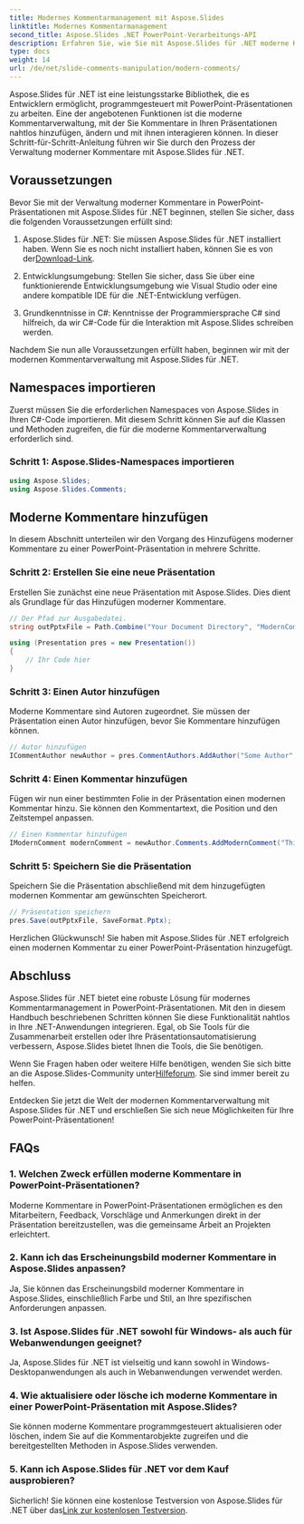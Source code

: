 ```yaml
---
title: Modernes Kommentarmanagement mit Aspose.Slides
linktitle: Modernes Kommentarmanagement
second_title: Aspose.Slides .NET PowerPoint-Verarbeitungs-API
description: Erfahren Sie, wie Sie mit Aspose.Slides für .NET moderne Kommentare in PowerPoint-Präsentationen verwalten. Mühelos zusammenarbeiten!
type: docs
weight: 14
url: /de/net/slide-comments-manipulation/modern-comments/
---
```


Aspose.Slides für .NET ist eine leistungsstarke Bibliothek, die es Entwicklern ermöglicht, programmgesteuert mit PowerPoint-Präsentationen zu arbeiten. Eine der angebotenen Funktionen ist die moderne Kommentarverwaltung, mit der Sie Kommentare in Ihren Präsentationen nahtlos hinzufügen, ändern und mit ihnen interagieren können. In dieser Schritt-für-Schritt-Anleitung führen wir Sie durch den Prozess der Verwaltung moderner Kommentare mit Aspose.Slides für .NET.

## Voraussetzungen

Bevor Sie mit der Verwaltung moderner Kommentare in PowerPoint-Präsentationen mit Aspose.Slides für .NET beginnen, stellen Sie sicher, dass die folgenden Voraussetzungen erfüllt sind:

1.  Aspose.Slides für .NET: Sie müssen Aspose.Slides für .NET installiert haben. Wenn Sie es noch nicht installiert haben, können Sie es von der[Download-Link](https://releases.aspose.com/slides/net/).

2. Entwicklungsumgebung: Stellen Sie sicher, dass Sie über eine funktionierende Entwicklungsumgebung wie Visual Studio oder eine andere kompatible IDE für die .NET-Entwicklung verfügen.

3. Grundkenntnisse in C#: Kenntnisse der Programmiersprache C# sind hilfreich, da wir C#-Code für die Interaktion mit Aspose.Slides schreiben werden.

Nachdem Sie nun alle Voraussetzungen erfüllt haben, beginnen wir mit der modernen Kommentarverwaltung mit Aspose.Slides für .NET.

## Namespaces importieren

Zuerst müssen Sie die erforderlichen Namespaces von Aspose.Slides in Ihren C#-Code importieren. Mit diesem Schritt können Sie auf die Klassen und Methoden zugreifen, die für die moderne Kommentarverwaltung erforderlich sind.

### Schritt 1: Aspose.Slides-Namespaces importieren

```csharp
using Aspose.Slides;
using Aspose.Slides.Comments;
```

## Moderne Kommentare hinzufügen

In diesem Abschnitt unterteilen wir den Vorgang des Hinzufügens moderner Kommentare zu einer PowerPoint-Präsentation in mehrere Schritte.

### Schritt 2: Erstellen Sie eine neue Präsentation

Erstellen Sie zunächst eine neue Präsentation mit Aspose.Slides. Dies dient als Grundlage für das Hinzufügen moderner Kommentare.

```csharp
// Der Pfad zur Ausgabedatei.
string outPptxFile = Path.Combine("Your Document Directory", "ModernComments_out.pptx");

using (Presentation pres = new Presentation())
{
    // Ihr Code hier
}
```

### Schritt 3: Einen Autor hinzufügen

Moderne Kommentare sind Autoren zugeordnet. Sie müssen der Präsentation einen Autor hinzufügen, bevor Sie Kommentare hinzufügen können.

```csharp
// Autor hinzufügen
ICommentAuthor newAuthor = pres.CommentAuthors.AddAuthor("Some Author", "SA");
```

### Schritt 4: Einen Kommentar hinzufügen

Fügen wir nun einer bestimmten Folie in der Präsentation einen modernen Kommentar hinzu. Sie können den Kommentartext, die Position und den Zeitstempel anpassen.

```csharp
// Einen Kommentar hinzufügen
IModernComment modernComment = newAuthor.Comments.AddModernComment("This is a modern comment", pres.Slides[0], null, new PointF(100, 100), DateTime.Now);
```

### Schritt 5: Speichern Sie die Präsentation

Speichern Sie die Präsentation abschließend mit dem hinzugefügten modernen Kommentar am gewünschten Speicherort.

```csharp
// Präsentation speichern
pres.Save(outPptxFile, SaveFormat.Pptx);
```

Herzlichen Glückwunsch! Sie haben mit Aspose.Slides für .NET erfolgreich einen modernen Kommentar zu einer PowerPoint-Präsentation hinzugefügt.

## Abschluss

Aspose.Slides für .NET bietet eine robuste Lösung für modernes Kommentarmanagement in PowerPoint-Präsentationen. Mit den in diesem Handbuch beschriebenen Schritten können Sie diese Funktionalität nahtlos in Ihre .NET-Anwendungen integrieren. Egal, ob Sie Tools für die Zusammenarbeit erstellen oder Ihre Präsentationsautomatisierung verbessern, Aspose.Slides bietet Ihnen die Tools, die Sie benötigen.

 Wenn Sie Fragen haben oder weitere Hilfe benötigen, wenden Sie sich bitte an die Aspose.Slides-Community unter[Hilfeforum](https://forum.aspose.com/). Sie sind immer bereit zu helfen.

Entdecken Sie jetzt die Welt der modernen Kommentarverwaltung mit Aspose.Slides für .NET und erschließen Sie sich neue Möglichkeiten für Ihre PowerPoint-Präsentationen!

## FAQs

### 1. Welchen Zweck erfüllen moderne Kommentare in PowerPoint-Präsentationen?

Moderne Kommentare in PowerPoint-Präsentationen ermöglichen es den Mitarbeitern, Feedback, Vorschläge und Anmerkungen direkt in der Präsentation bereitzustellen, was die gemeinsame Arbeit an Projekten erleichtert.

### 2. Kann ich das Erscheinungsbild moderner Kommentare in Aspose.Slides anpassen?

Ja, Sie können das Erscheinungsbild moderner Kommentare in Aspose.Slides, einschließlich Farbe und Stil, an Ihre spezifischen Anforderungen anpassen.

### 3. Ist Aspose.Slides für .NET sowohl für Windows- als auch für Webanwendungen geeignet?

Ja, Aspose.Slides für .NET ist vielseitig und kann sowohl in Windows-Desktopanwendungen als auch in Webanwendungen verwendet werden.

### 4. Wie aktualisiere oder lösche ich moderne Kommentare in einer PowerPoint-Präsentation mit Aspose.Slides?

Sie können moderne Kommentare programmgesteuert aktualisieren oder löschen, indem Sie auf die Kommentarobjekte zugreifen und die bereitgestellten Methoden in Aspose.Slides verwenden.

### 5. Kann ich Aspose.Slides für .NET vor dem Kauf ausprobieren?

 Sicherlich! Sie können eine kostenlose Testversion von Aspose.Slides für .NET über das[Link zur kostenlosen Testversion](https://releases.aspose.com/).